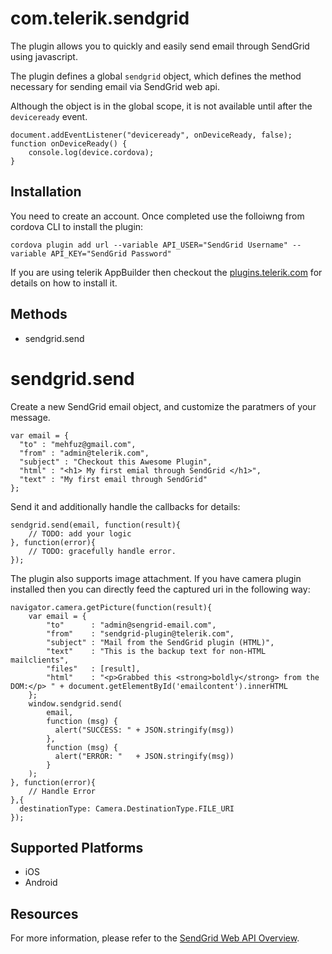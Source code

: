 # com.telerik.sendgrid

The plugin allows you to quickly and easily send email through SendGrid using javascript.

The plugin defines a global `sendgrid` object, which defines the method necessary for sending email via SendGrid web api.

Although the object is in the global scope, it is not available until after the `deviceready` event.

    document.addEventListener("deviceready", onDeviceReady, false);
    function onDeviceReady() {
        console.log(device.cordova);
    }

## Installation

You need to create an account. Once completed use the folloiwng from cordova CLI to install the plugin:

    cordova plugin add url --variable API_USER="SendGrid Username" --variable API_KEY="SendGrid Password"

If you are using telerik AppBuilder then checkout the [plugins.telerik.com](http://plugins.telerik.com) for details on how to install it.

## Methods

- sendgrid.send


# sendgrid.send

Create a new SendGrid email object, and customize the paratmers of your message.

    var email = {
      "to" : "mehfuz@gmail.com",
      "from" : "admin@telerik.com",
      "subject" : "Checkout this Awesome Plugin",
      "html" : "<h1> My first emial through SendGrid </h1>",
      "text" : "My first email through SendGrid"
    };


Send it and additionally handle the callbacks for details:

    sendgrid.send(email, function(result){
        // TODO: add your logic
    }, function(error){
        // TODO: gracefully handle error.
    });

The plugin also supports image attachment. If you have camera plugin installed then you can directly feed the captured uri in the following way:

    navigator.camera.getPicture(function(result){
        var email = {
            "to"      : "admin@sengrid-email.com",
            "from"    : "sendgrid-plugin@telerik.com",
            "subject" : "Mail from the SendGrid plugin (HTML)",
            "text"    : "This is the backup text for non-HTML mailclients",
            "files"   : [result],
            "html"    : "<p>Grabbed this <strong>boldly</strong> from the DOM:</p> " + document.getElementById('emailcontent').innerHTML
        };
        window.sendgrid.send(
            email,
            function (msg) {
              alert("SUCCESS: " + JSON.stringify(msg))
            },
            function (msg) {
              alert("ERROR: "   + JSON.stringify(msg))
            }
        );
    }, function(error){
        // Handle Error
    },{
      destinationType: Camera.DestinationType.FILE_URI
    });

## Supported Platforms

- iOS
- Android

## Resources

For more information, please refer to the [SendGrid Web API Overview](https://sendgrid.com/docs/API_Reference/Web_API/index.html).
